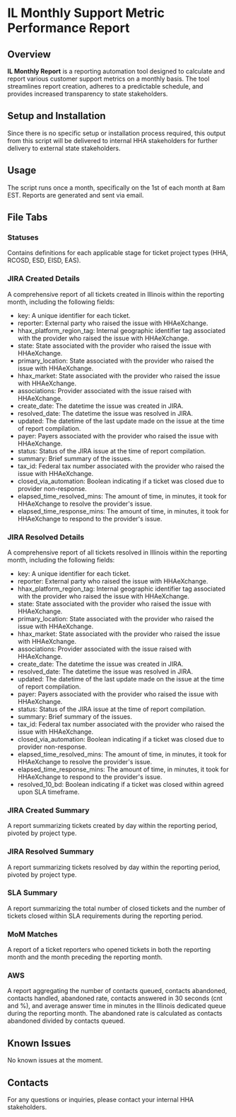 # IL Monthly Support Metric Performance Report

## Overview

**IL Monthly Report** is a reporting automation tool designed to calculate and report various customer support metrics on a monthly basis. The tool streamlines report creation, adheres to a predictable schedule, and provides increased transparency to state stakeholders.

## Setup and Installation

Since there is no specific setup or installation process required, this output from this script will be delivered to internal HHA stakeholders for further delivery to external state stakeholders.

## Usage

The script runs once a month, specifically on the 1st of each month at 8am EST. Reports are generated and sent via email.

## File Tabs
### Statuses

Contains definitions for each applicable stage for ticket project types (HHA, RCOSD, ESD, EISD, EAS).

### JIRA Created Details

A comprehensive report of all tickets created in Illinois within the reporting month, including the following fields:
  - key: A unique identifier for each ticket.
  - reporter: External party who raised the issue with HHAeXchange.
  - hhax_platform_region_tag: Internal geographic identifier tag associated with the provider who raised the issue with HHAeXchange.
  - state: State associated with the provider who raised the issue with HHAeXchange.
  - primary_location: State associated with the provider who raised the issue with HHAeXchange.
  - hhax_market: State associated with the provider who raised the issue with HHAeXchange.
  -  associations: Provider associated with the issue raised with HHAeXchange.
  - create_date: The datetime the issue was created in JIRA.
  - resolved_date: The datetime the issue was resolved in JIRA.
  - updated: The datetime of the last update made on the issue at the time of report compilation.
  - payer: Payers associated with the provider who raised the issue with HHAeXchange.
  - status: Status of the JIRA issue at the time of report compilation.
  - summary: Brief summary of the issues.
  - tax_id: Federal tax number associated with the provider who raised the issue with HHAeXchange.
  - closed_via_automation: Boolean indicating if a ticket was closed due to provider non-response.
  - elapsed_time_resolved_mins: The amount of time, in minutes, it took for HHAeXchange to resolve the provider's issue.
  - elapsed_time_response_mins: The amount of time, in minutes, it took for HHAeXchange to respond to the provider's issue.

### JIRA Resolved Details

A comprehensive report of all tickets resolved in Illinois within the reporting month, including the following fields:
  - key: A unique identifier for each ticket.
  - reporter: External party who raised the issue with HHAeXchange.
  - hhax_platform_region_tag: Internal geographic identifier tag associated with the provider who raised the issue with HHAeXchange.
  - state: State associated with the provider who raised the issue with HHAeXchange.
  - primary_location: State associated with the provider who raised the issue with HHAeXchange.
  - hhax_market: State associated with the provider who raised the issue with HHAeXchange.
  -  associations: Provider associated with the issue raised with HHAeXchange.
  - create_date: The datetime the issue was created in JIRA.
  - resolved_date: The datetime the issue was resolved in JIRA.
  - updated: The datetime of the last update made on the issue at the time of report compilation.
  - payer: Payers associated with the provider who raised the issue with HHAeXchange.
  - status: Status of the JIRA issue at the time of report compilation.
  - summary: Brief summary of the issues.
  - tax_id: Federal tax number associated with the provider who raised the issue with HHAeXchange.
  - closed_via_automation: Boolean indicating if a ticket was closed due to provider non-response.
  - elapsed_time_resolved_mins: The amount of time, in minutes, it took for HHAeXchange to resolve the provider's issue.
  - elapsed_time_response_mins: The amount of time, in minutes, it took for HHAeXchange to respond to the provider's issue.
  - resolved_10_bd: Boolean indicating if a ticket was closed within agreed upon SLA timeframe.
 
### JIRA Created Summary

A report summarizing tickets created by day within the reporting period, pivoted by project type.

### JIRA Resolved Summary

A report summarizing tickets resolved by day within the reporting period, pivoted by project type.

### SLA Summary

A report summarizing the total number of closed tickets and the number of tickets closed within SLA requirements during the reporting period.

### MoM Matches

A report of a ticket reporters who opened tickets in both the reporting month and the month preceding the reporting month.

### AWS

A report aggregating the number of contacts queued, contacts abandoned, contacts handled, abandoned rate, contacts answered in 30 seconds (cnt and %), and average answer time in minutes in the Illinois dedicated queue during the reporting month. The abandoned rate is calculated as contacts abandoned divided by contacts queued.

## Known Issues

No known issues at the moment.

## Contacts

For any questions or inquiries, please contact your internal HHA stakeholders.
